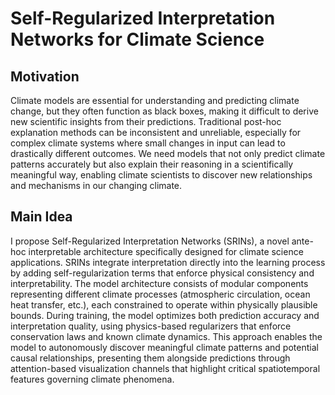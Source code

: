 # Self-Regularized Interpretation Networks for Climate Science

## Motivation
Climate models are essential for understanding and predicting climate change, but they often function as black boxes, making it difficult to derive new scientific insights from their predictions. Traditional post-hoc explanation methods can be inconsistent and unreliable, especially for complex climate systems where small changes in input can lead to drastically different outcomes. We need models that not only predict climate patterns accurately but also explain their reasoning in a scientifically meaningful way, enabling climate scientists to discover new relationships and mechanisms in our changing climate.

## Main Idea
I propose Self-Regularized Interpretation Networks (SRINs), a novel ante-hoc interpretable architecture specifically designed for climate science applications. SRINs integrate interpretation directly into the learning process by adding self-regularization terms that enforce physical consistency and interpretability. The model architecture consists of modular components representing different climate processes (atmospheric circulation, ocean heat transfer, etc.), each constrained to operate within physically plausible bounds. During training, the model optimizes both prediction accuracy and interpretation quality, using physics-based regularizers that enforce conservation laws and known climate dynamics. This approach enables the model to autonomously discover meaningful climate patterns and potential causal relationships, presenting them alongside predictions through attention-based visualization channels that highlight critical spatiotemporal features governing climate phenomena.